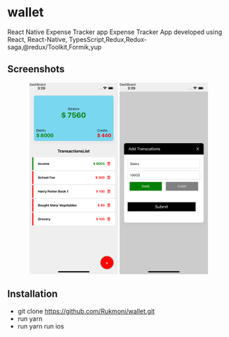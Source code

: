 # wallet
React Native Expense Tracker app
  Expense Tracker App developed using React, React-Native, TypesScript,Redux,Redux-saga,@redux/Toolkit,Formik,yup
 
## Screenshots
<div align="center">
    <img src="/screenshots/dashboard.png" width="200px"</img> 
     <img src="/screenshots/addTransaction.png" width="200px"</img> 
   
</div>
  
 ## Installation
 
 * git clone https://github.com/Rukmoni/wallet.git
 * run yarn
 * run yarn run ios
 
 ## 
 
